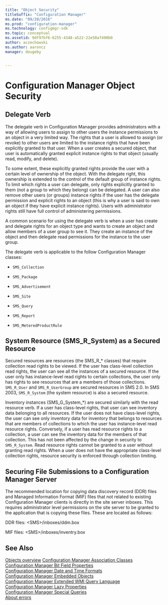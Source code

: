 ```yaml
---
title: "Object Security"
titleSuffix: "Configuration Manager"
ms.date: "09/20/2016"
ms.prod: "configuration-manager"
ms.technology: configmgr-sdk
ms.topic: conceptual
ms.assetid: 9df97bf6-6255-4348-a522-22e50af490b0
author: aczechowski
ms.author: aaroncz
manager: dougeby


---
```

# Configuration Manager Object Security

## Delegate Verb  
 The delegate verb in Configuration Manager provides administrators with a way of allowing users to assign to other users the instance permissions to an object in a very limited way. The rights that a user is allowed to assign (or revoke) to other users are limited to the instance rights that have been explicitly granted to that user. When a user creates a secured object, that user is automatically granted explicit instance rights to that object (usually read, modify, and delete).  

 To some extent, these explicitly granted rights provide the user with a certain level of ownership of the object. With the delegate right, this ownership is extended to the control of the default group of instance rights. To limit which rights a user can delegate, only rights explicitly granted to them (not a group to which they belong) can be delegated. A user can also remove other users (or groups) instance rights if the user has the delegate permission and explicit rights to an object (this is why a user is said to own an object if they have explicit instance rights). Users with administrator rights still have full control of administering permissions.  

 A common scenario for using the delegate verb is when a user has create and delegate rights for an object type and wants to create an object and allow members of a user group to see it. They create an instance of the object and then delegate read permissions for the instance to the user group.  

 The delegate verb is applicable to the follow Configuration Manager classes:  

-   `SMS_Collection`  

-   `SMS_Package`  

-   `SMS_Advertisement`  

-   `SMS_Site`  

-   `SMS_Query`  

-   `SMS_Report`  

-   `SMS_MeteredProductRule`  

## System Resource (SMS_R_System) as a Secured Resource  
 Secured resources are resources (the SMS_R_* classes) that require collection read rights to be viewed. If the user has class-level collection read rights, the user can see all the instances of a secured resource. If the user only has instance-level read rights to certain collections, the user only has rights to see resources that are a members of those collections. `SMS_R_User` and `SMS_R_UserGroup` are secured resources in SMS 2.0. In SMS 2003, `SMS_R_System` (the system resource) is also a secured resource.  

 Inventory instances (SMS_G_System_*) are secured similarly with the read resource verb. If a user has class-level rights, that user can see inventory data belonging to all resources. If the user does not have class-level rights, the user can see only inventory data for inventory that belongs to resources that are members of collections to which the user has instance-level read resource rights. Conversely, if a user has read resource rights to a collection, a user can see the inventory data for the members of that collection. This has not been affected by the change in security to `SMS_R_System`. Read resource rights cannot be granted to a user without granting read rights. When a user does not have the appropriate class-level collection rights, resource security is enforced through collection limiting.  

## Securing File Submissions to a Configuration Manager Server  
 The recommended location for copying data discovery record (DDR) files and Managed Information Format (MIF) files that not related to existing Configuration Manager clients is directly in the site server inboxes. This requires administrator level permissions on the site server to be granted to the application that is  copying these files. These are located as follows:  

 DDR files: \<SMS>/inboxes/ddm.box  

 MIF files: \<SMS>/inboxes/inventry.box  

## See Also  
 [Objects overview](/sccm/develop/core/understand/configuration-manager-objects-overview)
 [Configuration Manager Association Classes](../../../develop/core/understand/association-classes.md)   
 [Configuration Manager Bit Field Properties](../../../develop/core/understand/configuration-manager-bit-field-properties.md)   
 [Configuration Manager Date and Time Formats](../../../develop/core/understand/date-and-time-formats.md)   
 [Configuration Manager Embedded Objects](../../../develop/core/understand/embedded-objects.md)   
 [Configuration Manager Extended WMI Query Language](../../../develop/core/understand/extended-wmi-query-language.md)   
 [Configuration Manager Lazy Properties](../../../develop/core/understand/configuration-manager-lazy-properties.md)   
 [Configuration Manager Special Queries](../../../develop/core/understand/special-queries.md)   
 [About errors](/sccm/develop/core/understand/about-configuration-manager-errors)
